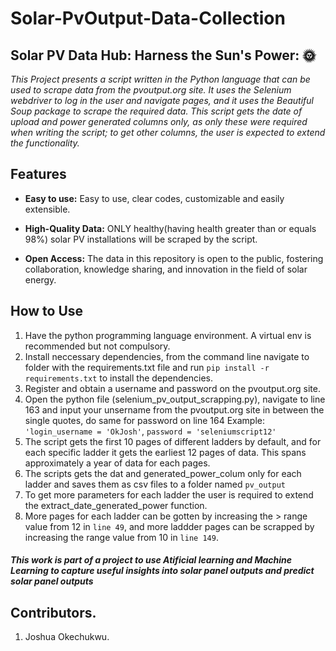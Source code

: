 # Solar-PvOutput-Data-Collection
## Solar PV Data Hub: Harness the Sun's Power: :sun_with_face:
 
*This Project presents a script written in the Python language that can be used to scrape data from the pvoutput.org site. It uses the Selenium webdriver to log in the user and navigate pages, and it uses the Beautiful Soup package to scrape the required data. This script gets the date of upload and power generated columns only, as only these were required when writing the script; to get other columns, the user is expected to extend the functionality.*

## Features

- **Easy to use:** Easy to use, clear codes, customizable and easily extensible.

- **High-Quality Data:** ONLY healthy(having health greater than or equals 98%) solar PV installations will be scraped by the script.

- **Open Access:** The data in this repository is open to the public, fostering collaboration, knowledge sharing, and innovation in the field of solar energy.

## How to Use

1.  Have the python programming language environment. A virtual env is recommended but not compulsory.
2.  Install neccessary dependencies, from the command line navigate to folder with the requirements.txt file and run `pip install -r requirements.txt` to install the dependencies.
3.  Register and obtain a username and password on the pvoutput.org site.
4.  Open the python file (selenium_pv_output_scrapping.py), navigate to line 163 and input your unsername from the pvoutput.org site in between the single quotes, do same for password on line 164
    Example:
    `'login_username = 'OkJosh'`,
    `password = 'seleniumscript12'`
6. The script gets the first 10 pages of different ladders by default, and for each specific ladder it gets the earliest 12 pages of data. This spans approximately a year of data for each pages.
7. The scripts gets the dat and generated_power_colum only for each ladder and saves them as csv files to a folder named  `pv_output`
8. To get more parameters for each ladder the user is required to extend the extract_date_generated_power function.
9. More pages for each ladder can be gotten by increasing the > range value from 12 in `line 49`, and more laddder pages can be scrapped by increasing the range value from 10 in `line 149`.


##### This work is part of a project to use Atificial learning and Machine Learning to capture useful insights into solar panel outputs and predict solar panel outputs ####

## Contributors.
1. Joshua Okechukwu.
